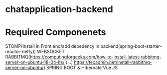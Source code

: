 # chatapplication-backend

Required Componenets
====================
STOMP(Install in Front end/add depedency in backend(spring-boot-starter-reactor-netty))
WEBSOCKET
RABBITMQ(https://computingforgeeks.com/how-to-install-latest-rabbitmq-server-on-ubuntu-18-04-lts/ (...) https://tecadmin.net/install-rabbitmq-server-on-ubuntu/)
SPRING BOOT & HIbernate
Vue JS
